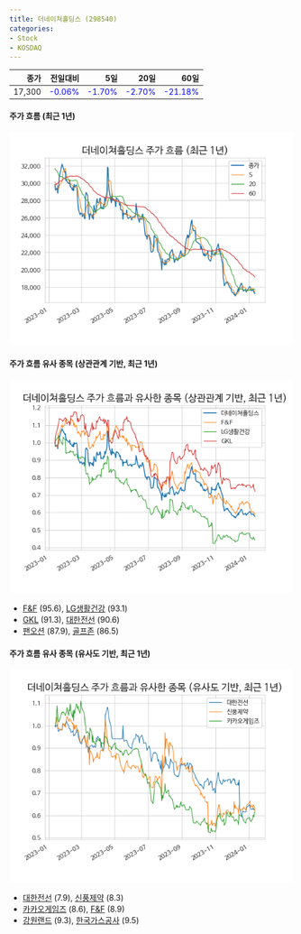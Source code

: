 ```yaml
---
title: 더네이쳐홀딩스 (298540)
categories:
- Stock
- KOSDAQ
---
```


|종가|전일대비|5일|20일|60일|
|---:|-------:|--:|---:|---:|
|17,300|<span style="color: blue">-0.06%</span>|<span style="color: blue">-1.70%</span>|<span style="color: blue">-2.70%</span>|<span style="color: blue">-21.18%</span>|

<!-- more -->

#### 주가 흐름 (최근 1년)
![298540](/assets/images/stock/298540.png)


#### 주가 흐름 유사 종목 (상관관계 기반, 최근 1년)
![298540](/assets/images/stock/298540_corr.png)
- [F&F](/383220/) (95.6), [LG생활건강](/051900/) (93.1)
- [GKL](/114090/) (91.3), [대한전선](/001440/) (90.6)
- [팬오션](/028670/) (87.9), [골프존](/215000/) (86.5)


#### 주가 흐름 유사 종목 (유사도 기반, 최근 1년)
![298540](/assets/images/stock/298540_sim.png)
- [대한전선](/001440/) (7.9), [신풍제약](/019170/) (8.3)
- [카카오게임즈](/293490/) (8.6), [F&F](/383220/) (8.9)
- [강원랜드](/035250/) (9.3), [한국가스공사](/036460/) (9.5)